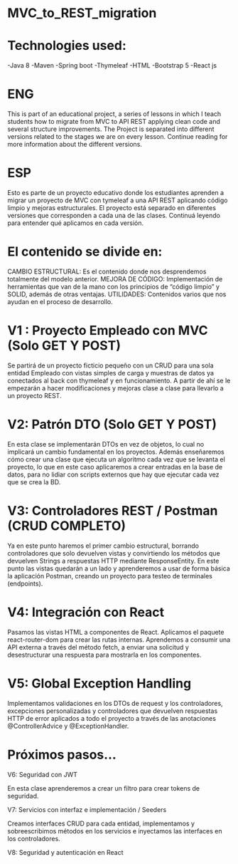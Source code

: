 # MVC_to_REST_migration

# Technologies used:
-Java 8
-Maven
-Spring boot
-Thymeleaf
-HTML
-Bootstrap 5
-React js

# ENG
This is part of an educational project, a series of lessons in which I teach students how to migrate from MVC to API REST applying clean code and several structure improvements. The Project is separated into different versions related to the stages we are on every lesson. Continue reading for more information about the different versions.
# ESP
Esto es parte de un proyecto educativo donde los estudiantes aprenden a migrar un proyecto de MVC con tymeleaf a una API REST aplicando código limpio y mejoras estructurales. El proyecto está separado en diferentes versiones que corresponden a cada una de las clases. Continuá leyendo para entender qué aplicamos en cada versión.

# El contenido se divide en:

CAMBIO ESTRUCTURAL: Es el contenido donde nos desprendemos totalmente del modelo anterior.
MEJORA DE CÓDIGO: Implementación de herramientas que van de la mano con los principios de “código limpio” y SOLID, además de otras ventajas.
UTILIDADES: Contenidos varios que nos ayudan en el proceso de desarrollo.

# V1 : Proyecto Empleado con MVC (Solo GET Y POST)
Se partirá de un proyecto ficticio pequeño con un CRUD para una sola entidad Empleado con vistas simples de carga y muestras de datos ya conectados al back con thymeleaf y en funcionamiento. A partir de ahí se le empezarán a hacer modificaciones y mejoras clase a clase para llevarlo a un proyecto REST.

# V2: Patrón DTO (Solo GET Y POST)
En esta clase se implementarán DTOs en vez de objetos, lo cual no implicará un cambio fundamental en los proyectos. Además enseñaremos cómo crear una clase que ejecuta un algoritmo cada vez que se levanta el proyecto, lo que en este caso aplicaremos a crear entradas en la base de datos, para no lidiar con scripts externos que hay que ejecutar cada vez que se crea la BD. 


# V3: Controladores REST / Postman (CRUD COMPLETO)
Ya en este punto haremos el primer cambio estructural, borrando controladores que solo devuelven vistas y convirtiendo los métodos que devuelven Strings a respuestas HTTP mediante ResponseEntity. En este punto las vistas quedarán a un lado y aprenderemos a usar de forma básica la aplicación Postman, creando un proyecto para testeo de terminales (endpoints). 

# V4: Integración con React
Pasamos las vistas HTML a componentes de React. Aplicamos el paquete react-router-dom para crear las rutas internas. Aprendemos a consumir una API externa a través del método fetch, a enviar una solicitud y desestructurar una respuesta para mostrarla en los componentes.


# V5: Global Exception Handling
Implementamos validaciones en los DTOs de request y los controladores, excepciones personalizadas y controladores que devuelven respuestas HTTP de error aplicados a todo el proyecto a través de las anotaciones @ControllerAdvice y @ExceptionHandler.


# Próximos pasos...

V6: Seguridad con JWT

En esta clase aprenderemos a crear un filtro para crear tokens de seguridad.

V7:  Servicios con interfaz e implementación / Seeders

Creamos interfaces CRUD para cada entidad, implementamos y sobreescribimos métodos en los servicios e inyectamos las interfaces en los controladores.

V8: Seguridad y autenticación en React
